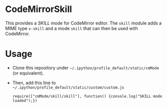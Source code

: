 # CodeMirrorSkill

This provides a *SKILL* mode for CodeMirror editor.
The `skill` module adds a MIME type `x-skill` and a mode `skill` that can then be used with CodeMirror.

# Usage
* Clone this repository under `~/.ipython/profile_default/static/cmMode` (or equivalent).
* Then, add this line to `~/.ipython/profile_default/static/custom/custom.js`
  
  `require(["cmMode/skill/skill"], function() {console.log("SKILL mode loaded");})`
